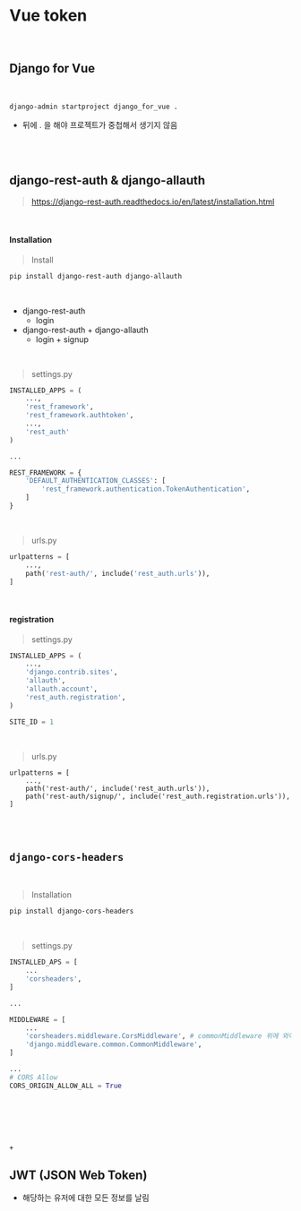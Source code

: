 # Vue token

<br>

## Django for Vue

<br>

```bash
django-admin startproject django_for_vue .
```

- 뒤에 . 을 해야 프로젝트가 중첩해서 생기지 않음

<br>

<br>

## django-rest-auth & django-allauth

> <https://django-rest-auth.readthedocs.io/en/latest/installation.html>

<br>

#### Installation

> Install

```bash
pip install django-rest-auth django-allauth
```

<br>

- django-rest-auth
  - login
- django-rest-auth + django-allauth
  - login + signup

<br>

> settings.py

```python
INSTALLED_APPS = (
    ...,
    'rest_framework',
    'rest_framework.authtoken',
    ...,
    'rest_auth'
)

...

REST_FRAMEWORK = {
    'DEFAULT_AUTHENTICATION_CLASSES': [
        'rest_framework.authentication.TokenAuthentication',
    ]
}
```

<br>

> urls.py

```python
urlpatterns = [
    ...,
    path('rest-auth/', include('rest_auth.urls')),
]
```

<br>

#### registration

> settings.py

```python
INSTALLED_APPS = (
    ...,
    'django.contrib.sites',
    'allauth',
    'allauth.account',
    'rest_auth.registration',
)

SITE_ID = 1
```

<br>

> urls.py

```pyhon
urlpatterns = [
    ...,
    path('rest-auth/', include('rest_auth.urls')),
    path('rest-auth/signup/', include('rest_auth.registration.urls')),
]
```

<br>

<br>

## `django-cors-headers`

<br>

> Installation

``` bash
pip install django-cors-headers
```

<br>

> settings.py

```python
INSTALLED_APS = [
    ...
    'corsheaders',
]

...

MIDDLEWARE = [
    ...
    'corsheaders.middleware.CorsMiddleware', # commonMiddleware 위에 와야 함!
    'django.middleware.common.CommonMiddleware',
]

...
# CORS Allow
CORS_ORIGIN_ALLOW_ALL = True
```

<br>

<br>

<br>

<br>

`+`

## JWT (JSON Web Token)

- 해당하는 유저에 대한 모든 정보를 날림
